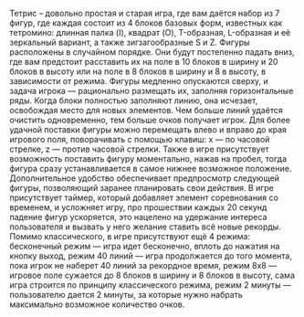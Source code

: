 Тетрис – довольно простая и старая игра, где вам даётся набор из 7 фигур, где каждая состоит из 4 блоков базовых форм, известных как тетромино: длинная палка (I), квадрат (O), T-образная, L-образная и её зеркальный вариант, а также зигзагообразные S и Z. Фигуры расположены в случайном порядке. Они будут постепенно падать вниз, где вам предстоит расставить их на поле в 10 блоков в ширину и 20 блоков в высоту или на поле в 8 блоков в ширину и 8 в высоту, в зависимости от режима. 
Фигуры медленно опускаются сверху, и задача игрока — рационально размещать их, заполняя горизонтальные ряды. Когда блоки полностью заполняют линию, она исчезает, освобождая место для новых элементов. Чем больше линий удаётся очистить одновременно, тем больше очков получает игрок.
Для более удачной поставки фигуры можно перемещать влево и вправо до края игрового поля, поворачивать с помощью клавиш: x — по часовой стрелке, z — против часовой стрелки. Также в игре присутствует возможность поставить фигуру моментально, нажав на пробел, тогда фигура сразу устанавливается в самое нижнее возможное положение. Дополнительное удобство обеспечивает предпросмотр следующей фигуры, позволяющий заранее планировать свои действия.
В игре присутствует таймер, который добавляет элемент соревнования со временем, и усложняет игру, про прошествии каждых 20 секунд падение фигур ускоряется, это нацелено на удержание интереса пользователя и вызвать у него желание ставить всё новые рекорды.
Помимо классического, в игре присутствуют ещё 4 режима: бесконечный режим —  игра идет бесконечно, вплоть до нажатия на кнопку выход, режим 40 линий — игра продолжается до того момента, пока игрок не наберет 40 линий за рекордное время, режим 8х8 — игровое поле сужается до 8 блоков в ширину и 8 блоков в высоту, сама игра строится по принципу классического режима, режим 2 минуты — пользователю дается 2 минуты, за которые нужно набрать максимально возможное количество очков.
